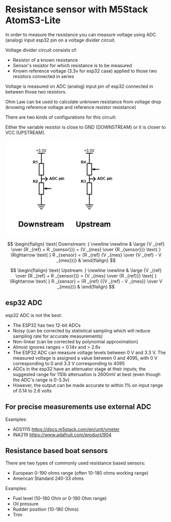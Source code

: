 # Resistance sensor with M5Stack AtomS3-Lite

In order to measure the resistance you can measure voltage using ADC (analog) input esp32 pin on a voltage divider circuit.

Voltage divider circuit consists of:

- Resistor of a known resistance
- Sensor's resistor for which resistance is to be measured
- Known reference voltage (3.3v for esp32 case) applied to those two resistors connected in series

Voltage is measured on ADC (analog) input pin of esp32 connected in between those two resistors.

Ohm Law can be used to calculate unknown resistance from voltage drop (knowing reference voltage and reference resistor resistance)

There are two kinds of configurations for this circuit: 

Either the variable resistor is close to GND (DOWNSTREAM) or it is closer to VCC (UPSTREAM).


![image](img/VoltageDivider.png)


$$
\begin{flalign}
\text{ Downstream: } \newline \newline
&  \large {V _{ref} \over {R _{ref} + R _{sensor}}} = {V _{mes} \over {R _{sensor}}} \text{ } \Rightarrow \text{ }
 R _{sensor} = {R _{ref} {V _{mes} \over {V _{ref} - V _{mes}}}} &
\end{flalign}
$$



$$
\begin{flalign}
\text{ Upstream: } \newline \newline
&  \large {V _{ref} \over {R _{ref} + R _{sensor}}} = {V _{mes} \over {R _{ref}}} \text{ } \Rightarrow \text{ }
 R _{sensor} = {R _{ref} {{V _{ref} - V _{mes}} \over V _{mes}}} &
\end{flalign}
$$


## esp32 ADC

esp32 ADC is not the best:

- The ESP32 has two 12-bit ADCs
- Noisy (can be corrected by statistical sampling which will reduce sampling rate for accurate measurements)
- Non-linear (can be corrected by polynomial approximation)
- Almost ignores ranges < 0.14v and > 2.6v
- The ESP32 ADC can measure voltage levels between 0 V and 3.3 V. The measured voltage is assigned a value between 0 and 4095, with 0 V corresponding to 0 and 3.3 V corresponding to 4095
- ADCs in the esp32 have an attenuator stage at their inputs; the suggested range for 11Db attenuation is 2600mV at best (even though the ADC's range is 0-3.3v)
- However, the output can be made accurate to within 1% on input range of 0.14 to 2.6 volts


## For precise measurements use external ADC

Examples:  
- ADS1115  https://docs.m5stack.com/en/unit/vmeter
- INA219   https://www.adafruit.com/product/904

## Resistance based boat sensors

There are two types of commonly used resistance based sensors:
- European 0-190 ohms range (often 10-180 ohms working range)
- American Standard 240-33 ohms

Examples:

- Fuel level (10-180 Ohm or 0-190 Ohm range)
- Oil pressure 
- Rudder position (10-180 Ohms)
- Trim

